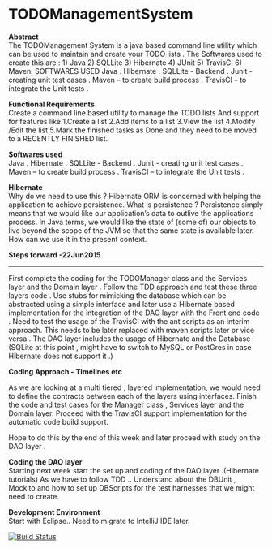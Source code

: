 # TODOManagementSystem 

<b>Abstract</b><br>
The TODOManagement System is a java based command line utility which can be used to maintain and create your TODO lists .
The Softwares used to create this are : 1) Java 2) SQLLite 3) Hibernate 4) JUnit 5) TravisCI 6) Maven.
SOFTWARES USED 
Java .
Hibernate .
SQLLite  - Backend .
Junit  - creating unit test cases .
Maven – to create build process .
TravisCI – to integrate the Unit tests .

<b>Functional Requirements</b><br>
Create a command line based utility to manage the TODO lists
And support for features like 
1.Create a list
2.Add items to a list
3.View the list
4.Modify /Edit the list
5.Mark the finished tasks as Done and they need to be moved to a RECENTLY FINISHED list.

<b>Softwares used </b><br>
Java .
Hibernate .
SQLLite  - Backend .
Junit  - creating unit test cases .
Maven – to create build process .
TravisCI – to integrate the Unit tests .


<b>Hibernate</b><br>
Why do we need to use this ?
Hibernate ORM is concerned with helping the application to achieve persistence.
What is persistence ?
Persistence simply means that we would like our application’s data to outlive the applications process. In Java terms, we would like the state of (some of) our objects to live beyond the scope of the JVM so that the same state is available later. 
How can we use it in the present context.

<b>Steps forward -22Jun2015</b><hr>

First complete the coding for the TODOManager class and the Services layer and the Domain layer .
Follow the TDD approach and test these three layers code .
Use stubs for mimicking the database which can be abstracted using a simple interface and later use a Hibernate based implementation for the integration of the DAO layer with the Front end code .
Need to test the usage of the TravisCI with the ant scripts as an interim approach. This needs to be later replaced with maven scripts later or vice versa .
The DAO layer includes the usage of Hibernate and the Database (SQLite at this point , might have to switch to MySQL or PostGres in case Hibernate does not support it .)

<b>Coding Approach - Timelines etc</b> <br>

As we are looking at a multi tiered , layered implementation, we would need to define the contracts between each of the layers using interfaces.
Finish the code and test cases for the Manager class , Services layer and the Domain layer.
Proceed with the TravisCI support implementation for the automatic code build support.

Hope to do this by the end of this week  and later proceed with study on the DAO layer .

<b>Coding the DAO layer</b><br>
Starting next week start the set up and coding of the DAO layer .(Hibernate tutorials)
As we have to follow TDD .. Understand about the DBUnit , Mockito and how to set up DBScripts for the test harnesses that we might need to create.

<b>Development Environment</b><br>
Start with Eclipse.. 
Need to migrate to IntelliJ IDE later.



[![Build Status](https://travis-ci.org/DebSreerekha/TODOManagementSystem.png)](https://travis-ci.org/[DebSreerekha]/[TODOManagementSystem])


